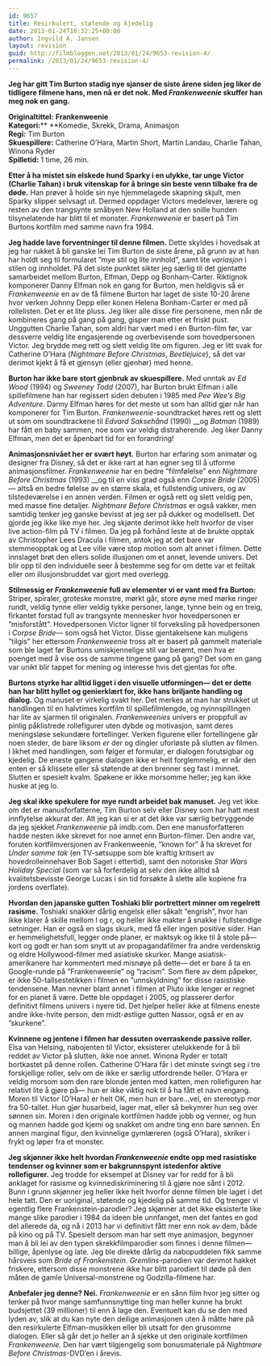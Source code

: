 ```yaml
---
id: 9657
title: Resirkulert, støtende og kjedelig
date: 2013-01-24T16:32:25+00:00
author: Ingvild A. Jansen
layout: revision
guid: http://filmbloggen.net/2013/01/24/9653-revision-4/
permalink: /2013/01/24/9653-revision-4/
---
```

**Jeg har gitt Tim Burton stadig nye sjanser de siste årene siden jeg liker de tidligere filmene hans, men nå er det nok. Med _Frankenweenie_ skuffer han meg nok en gang.**

**Originaltittel:** **Frankenweenie**  
**Kategori:**** **Komedie, Skrekk, Drama, Animasjon  
**Regi:** Tim Burton  
**Skuespillere:** Catherine O’Hara, Martin Short, Martin Landau, Charlie Tahan, Winona Ryder  
**Spilletid:** 1 time, 26 min.

**Etter å ha mistet sin elskede hund Sparky i en ulykke, tar unge Victor (Charlie Tahan) i bruk vitenskap for å bringe sin beste venn tilbake fra de døde.** Han prøver å holde sin nye hjemmelagede skapning skjult, men Sparky slipper selvsagt ut. Dermed oppdager Victors medelever, lærere og resten av den trangsynte småbyen New Holland at den snille hunden tilsynelatende har blitt til et monster. _Frankenweenie_ er basert på Tim Burtons kortfilm med samme navn fra 1984.

**Jeg hadde lave forventninger til denne filmen.** Dette skyldes i hovedsak at jeg har rukket å bli ganske lei Tim Burton de siste årene, på grunn av at han har holdt seg til formularet ”mye stil og lite innhold”, samt lite _variasjon_ i stilen og innholdet. På det siste punktet sikter jeg særlig til det gjentatte samarbeidet mellom Burton, Elfman, Depp og Bonham-Carter. Riktignok komponerer Danny Elfman nok en gang for Burton, men heldigvis så er _Frankenweenie_ en av de få filmene Burton har laget de siste 10-20 årene hvor verken Johnny Depp eller konen Helena Bonham-Carter er med på rollelisten. Det er et lite pluss. Jeg liker alle disse fire personene, men når de kombineres gang på gang på gang, gisper man etter et friskt pust. Unggutten Charlie Tahan, som aldri har vært med i en Burton-film før, var dessverre veldig lite engasjerende og overbevisende som hovedpersonen Victor. Jeg brydde meg rett og slett veldig lite om figuren. Jeg er litt svak for Catherine O’Hara (_Nightmare Before Christmas_, _Beetlejuice_), så det var derimot kjekt å få et gjensyn (eller gjenhør) med henne.

**Burton har ikke bare stort gjenbruk av skuespillere.** Med unntak av _Ed Wood_ (1994) og _Sweeney Todd_ (2007), har Burton brukt Elfman i alle spillefilmene han har regissert siden debuten i 1985 med _Pee Wee’s Big Adventure_. Danny Elfman høres for det meste ut som han alltid gjør når han komponerer for Tim Burton. _Frankenweenie_-soundtracket høres rett og slett ut som om soundtrackene til _Edvard Saksehånd_ (1990) __og _Batman_ (1989) har fått en baby sammen, noe som var veldig distraherende. Jeg liker Danny Elfman, men det er åpenbart tid for en forandring!

**Animasjonsnivået her er svært høyt.** Burton har erfaring som animatør og designer fra Disney, så det er ikke rart at han egner seg til å utforme animasjonsfilmer. _Frankenweenie_ har en bedre ”filmfølelse” enn _Nightmare Before Christmas_ (1993) __og til en viss grad også enn _Corpse Bride_ (2005)— altså en bedre følelse av en større skala, et fullstendig univers, og av tilstedeværelse i en annen verden. Filmen er også rett og slett veldig pen, med masse fine detaljer. _Nightmare Before Christmas_ er også vakker, men samtidig tenker jeg ganske bevisst at jeg ser på dukker og modellsett. Det gjorde jeg ikke like mye her. Jeg skjønte derimot ikke helt hvorfor de viser live action-film på TV i filmen. Da jeg på forhånd leste at de brukte opptak av Christopher Lees Dracula i filmen, antok jeg at det bare var stemmeopptak og at Lee ville være stop motion som alt annet i filmen. Dette innslaget brøt den ellers solide illusjonen om et annet, levende univers. Det blir opp til den individuelle seer å bestemme seg for om dette var et feiltak eller om illusjonsbruddet var gjort med overlegg.

**Stilmessig er _Frankenweenie_ full av elementer vi er vant med fra Burton:** Striper, spiraler, groteske monstre, mørkt går, store øyne med mørke ringer rundt, veldig tynne eller veldig tykke personer, lange, tynne bein og en treig, firkantet forstad full av trangsynte mennesker hvor hovedpersonen er ”misforstått”. Hovedpersonen Victor ligner til forveksling på hovedpersonen i _Corpse Bride_— som også het Victor. Disse gjentakelsene kan muligens ”tilgis” her ettersom _Frankenweenie_ tross alt er basert på gammelt materiale som ble laget før Burtons umiskjennelige stil var berømt, men hva er poenget med å vise oss de samme tingene gang på gang? Det som en gang var unikt blir tappet for mening og interesse hvis det gjentas for ofte.

**Burtons styrke har alltid ligget i den visuelle utformingen— det er dette han har blitt hyllet og genierklært for, ikke hans briljante handling og dialog.** Og manuset er virkelig svakt her. Det merkes at man har strukket ut handlingen til en halvtimes kortfilm til spillefilmlengde, og nyinnspillingen har lite av sjarmen til originalen. _Frankenweenies_ univers er proppfull av pinlig påklistrede rollefigurer uten dybde og motivasjon, samt deres meningsløse sekundære fortellinger. Verken figurene eller fortellingene går noen steder, de bare liksom _er_ der og dingler uforløste på slutten av filmen. I likhet med handlingen, som følger et formular, er dialogen forutsigbar og kjedelig. De eneste gangene dialogen ikke er helt forglemmelig, er når den enten er så klissete eller så støtende at den brenner seg fast i minnet. Slutten er spesielt kvalm. Spøkene er ikke morsomme heller; jeg kan ikke huske at jeg lo.

**Jeg skal ikke spekulere for mye rundt arbeidet bak manuset.** Jeg vet ikke om det er manusforfatterne, Tim Burton selv eller Disney som har hatt mest innflytelse akkurat der. Alt jeg kan si er at det ikke var særlig betryggende da jeg sjekket _Frankenweenie_ på imdb.com. Den ene manusforfatteren hadde nesten ikke skrevet for noe annet enn Burton-filmer. Den andre var, foruten kortfilmversjonen av Frankenweenie, ”known for” å ha skrevet for _Under samme tak_ (en TV-søtsuppe som ble kraftig kritisert av hovedrolleinnehaver Bob Saget i ettertid), samt den notoriske _Star Wars Holiday Special_ (som var så forferdelig at selv den ikke alltid så kvalitetsbevisste George Lucas i sin tid forsøkte å slette alle kopiene fra jordens overflate).

**Hvordan den japanske gutten Toshiaki blir portrettert minner om regelrett rasisme.** Toshiaki snakker dårlig engelsk eller såkalt ”engrish”, hvor han ikke klarer å skille mellom l og r, og heller ikke makter å snakke i fullstendige setninger. Han er også en slags skurk, med få eller ingen positive sider. Han er hemmelighetsfull, legger onde planer, er maktsyk og ikke til å stole på— kort og godt er han som snytt ut av propagandafilmer fra andre verdenskrig og eldre Hollywood-filmer med asiatiske skurker. Mange asiatisk-amerikanere har kommentert med misnøye på dette— det er bare å ta en Google-runde på ”Frankenweenie” og ”racism”. Som flere av dem påpeker, er ikke 50-tallsestetikken i filmen en ”unnskyldning” for disse rasistiske tendensene. Man nevner blant annet i filmen at Pluto ikke lenger er regnet for en planet å være. Dette ble oppdaget i 2005, og plasserer derfor definitivt filmens univers i nyere tid. Det hjelper heller ikke at filmens eneste andre ikke-hvite person, den midt-østlige gutten Nassor, også er en av ”skurkene”.

**Kvinnene og jentene i filmen har dessuten overraskende passive roller.** Elsa van Helsing, nabojenten til Victor, eksisterer utelukkende for å bli reddet av Victor på slutten, ikke noe annet. Winona Ryder er totalt bortkastet på denne rollen. Catherine O’Hara får i det minste svingt seg i tre forskjellige roller, selv om de ikke er særlig utfordrende heller. O’Hara er veldig morsom som den rare blonde jenten med katten, men rollefiguren har relativt lite å gjøre på— hun er ikke viktig nok til å ha fått et navn engang. Moren til Victor (O’Hara) er helt OK, men hun er bare…vel, en stereotyp mor fra 50-tallet. Hun gjør husarbeid, lager mat, eller så bekymrer hun seg over sønnen sin. Moren i den originale kortfilmen hadde jobb og venner, og hun og mannen hadde god kjemi og snakket om andre ting enn bare sønnen. En annen marginal figur, den kvinnelige gymlæreren (også O’Hara), skriker i frykt og løper fra et monster.

**Jeg skjønner ikke helt hvordan _Frankenweenie_ endte opp med rasistiske tendenser og kvinner som er bakgrunnspynt istedenfor aktive rollefigurer.** Jeg trodde for eksempel at Disney var for redd for å bli anklaget for rasisme og kvinnediskriminering til å gjøre noe sånt i 2012. Bunn i grunn skjønner jeg heller ikke helt hvorfor denne filmen ble laget i det hele tatt. Den er uoriginal, støtende og kjedelig på samme tid. Og trenger vi egentlig flere Frankenstein-parodier? Jeg skjønner at det ikke eksisterte like mange slike parodier i 1984 da ideen ble unnfanget, men det fantes en god del allerede da, og nå i 2013 har vi definitivt fått mer enn nok av dem, både på kino og på TV. Spesielt dersom man har sett mye animasjon, begynner man å bli lei av den typen skrekkfilmparodier som finnes i denne filmen— billige, åpenlyse og late. Jeg ble direkte dårlig da nabopuddelen fikk samme hårsveis som _Bride of Frankenstein_. _Gremlins_-parodien var derimot hakket friskere, ettersom disse monstrene ikke har blitt parodiert til døde på den måten de gamle Universal-monstrene og Godzilla-filmene har.

**Anbefaler jeg denne? Nei.** _Frankenweenie_ er en sånn film hvor jeg sitter og tenker på hvor mange samfunnsnyttige ting man heller kunne ha brukt budsjettet (39 millioner) til enn å lage den. Eventuelt kan du se den med lyden av, slik at du kan nyte den deilige animasjonen uten å måtte høre på den resirkulerte Elfman-musikken eller bli utsatt for den grusomme dialogen. Eller så går det jo heller an å sjekke ut den originale kortfilmen _Frankenweenie._ Den har vært tilgjengelig som bonusmateriale på _Nightmare Before Christmas_-DVD’en i årevis.